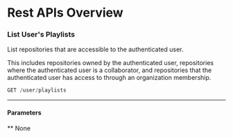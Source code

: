 <div class="page-header">
  <h1  id="page-title">Rest APIs Overview</h1>
</div>



### List User's Playlists

List repositories that are accessible to the authenticated user.

This includes repositories owned by the authenticated user, repositories where the
authenticated user is a collaborator, and repositories that the authenticated user
has access to through an organization membership.

```javascript
GET /user/playlists

```
-------------------
#### Parameters
** None
